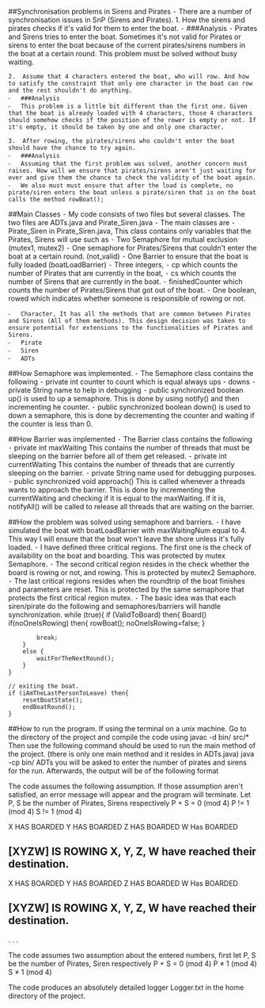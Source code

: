 
##Synchronisation problems in Sirens and Pirates
	⁃	There are a number of synchronisation issues in SnP (Sirens and Pirates). 
	1.	How the sirens and pirates checks if it's valid for them to enter the boat. 
	⁃	###Analysis 
	⁃	Pirates and Sirens tries to enter the boat. Sometimes it's not valid for Pirates or sirens to enter the boat because of the current pirates/sirens numbers in the boat at a certain round. This problem must be solved without busy waiting.

	2.	Assume that 4 characters entered the boat, who will row. And how to satisfy the constraint that only one character in the boat can row and the rest shouldn't do anything. 
	⁃	###Analysis 
	⁃	This problem is a little bit different than the first one. Given that the boat is already loaded with 4 characters, those 4 characters should somehow checks if the position of the rower is empty or not. If it's empty, it should be taken by one and only one character. 

	3.	After rowing, the pirates/sirens who couldn't enter the boat should have the chance to try again. 
	⁃	###Analysis
	⁃	Assuming that the first problem was solved, another concern must raises. How will we ensure that pirates/sirens aren't just waiting for ever and give them the chance to check the validity of the boat again. 
	⁃	We also must must ensure that after the load is complete, no pirate/siren enters the boat unless a pirate/siren that is on the boat calls the method rowBoat();

##Main Classes
	⁃	My code consists of two files but several classes. The two files are ADTs.java and Pirate_Siren.java
	⁃	The main classes are 
	⁃	Pirate_Siren in Pirate_Siren.java, This class contains only variables that the Pirates, Sirens will use such as
	⁃	Two Semaphore for mutual exclusion  (mutex1, mutex2)
	⁃	One semaphore for Pirates/Sirens that couldn't enter the boat at a certain round. (not_valid)
	⁃	One Barrier to ensure that the boat is fully loaded (boatLoadBarrier)
	⁃	Three integers, 
	⁃	cp which counts the number of Pirates that are currently in the boat, 
	⁃	cs which counts the number of Sirens that are currently in the boat. 
	⁃	finishedCounter which counts the number of Pirates/Sirens that got out of the boat. 
	⁃	One boolean,  rowed which indicates whether someone is responsible of rowing or not.

	⁃	Character, It has all the methods that are common between Pirates and Sirens (All of them methods). This design decision was taken to ensure potential for extensions to the functionalities of Pirates and Sirens.
	⁃	Pirate
	⁃	Siren
	⁃	ADTs 

##How Semaphore was implemented. 
	⁃	The Semaphore class contains the following 
	⁃	private int counter to count which is equal always ups - downs
	⁃	private String name to help in debugging
	⁃	public synchronized boolean up() is used to up a semaphore. This is done by using notify() and then incrementing he counter. 
	⁃	public synchronized boolean down() is used to down a semaphore, this is done by decrementing the counter and waiting if the counter is less than 0. 

##How Barrier was implemented
	⁃	The Barrier class contains the following 
	⁃	private int maxWaiting This contains the number of threads that must be sleeping on the barrier before all of them get released. 
	⁃	private int currentWaiting This contains the number of threads that are currently sleeping on the barrier. 
	⁃	private String name used for debugging purposes. 
	⁃	public synchronized void approach() This is called whenever a threads wants to approach the barrier. This is done by incrementing the currentWaiting and checking if it is equal to the maxWaiting. If it is, notifyAll() will be called to release all threads that are waiting on the barrier. 

##How the problem was solved using semaphore and barriers.
	⁃	I have simulated the boat with boatLoadBarrier with maxWaitingNum equal to 4. This way I will ensure that the boat won't leave the shore unless it's fully loaded. 
	⁃	I have defined three critical regions. The first one is the check of availability on the boat and boarding. This was protected by mutex Semaphore. 
	⁃	The second critical region resides in the check whether the board is rowing or not, and rowing. This is protected by mutex2 Semaphore. 
	⁃	The last critical regions resides when the roundtrip of the boat finishes and parameters are reset. This is protected by the same semaphore that protects the first critical region mutex.
	⁃	The basic idea was that each siren/pirate do the following and semaphores/barriers will handle synchronization. 
	while (true){
		if (ValidToBoard) then{
			Board()
			if(noOneIsRowing) then{
				rowBoat();
				noOneIsRowing=false;
			}

			break;
		}
		else {
			waitForTheNextRound();
		}
	}

	// exiting the boat. 
	if (iAmTheLastPersonToLeave) then{ 
		resetBoatState();
		endBoatRound();
	}

##How to run the program. 
If using the terminal on a unix machine. Go to the directory of the project and compile the code using 
javac -d bin/ src/*
Then use the following command should be used to run the main method of the project. (there is only one main method and it resides in ADTs.java)
java -cp bin/ ADTs
you will be asked to enter the number of pirates and sirens for the run. Afterwards, the output will be of the following format 

The code assumes the following assumption. If those assumption aren't satisfied, an error message will appear and the program will terminate. 
Let P, S be the number of Pirates, Sirens respectively 
P + S = 0 (mod 4)
P != 1 (mod 4)
S != 1 (mod 4) 

X HAS BOARDED
Y HAS BOARDED
Z HAS BOARDED
W Has BOARDED

[XYZW] IS ROWING 
X, Y, Z, W  have reached their destination. 
----------

X HAS BOARDED
Y HAS BOARDED
Z HAS BOARDED
W Has BOARDED

[XYZW] IS ROWING 
X, Y, Z, W  have reached their destination. 
----------

.
.
.

The code assumes two assumption about the entered numbers, first
let P, S be the number of Pirates, Siren respectively
P + S = 0 (mod 4)
P ≠ 1 (mod 4)
S ≠ 1 (mod 4)

The code produces an absolutely detailed logger Logger.txt in the home directory of the project. 




	